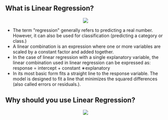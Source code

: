## What is Linear Regression?

<center><img src='images/slr.png'></center>

- The term "regression"  generally refers to predicting a real number. However, it can also be used for classification (predicting a category or class.)
- A linear combination is an expression where one or more variables are scaled by a constant factor and added together. 
- In the case of linear regression with a single explanatory variable, the linear combination used in linear regression can be expressed as:
    response = intercept + constant ∗explanatory 
- In its most basic form fits a straight line to the response variable. The model is designed to fit a line that minimizes the squared differences (also called errors or residuals.). 

## Why should you use Linear Regression?

<center><img src='images/lincoln.jpeg'></center>
